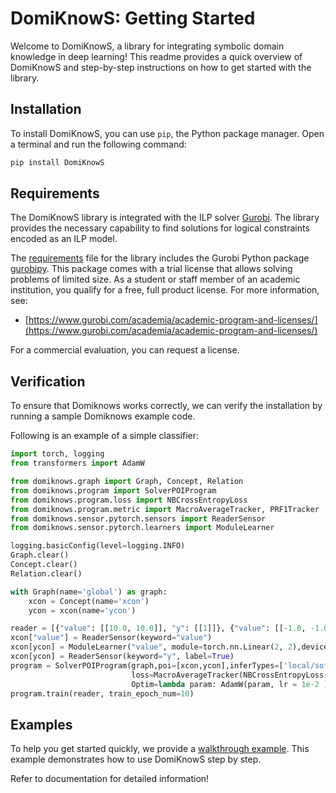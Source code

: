 # DomiKnowS: Getting Started

Welcome to DomiKnowS, a library for integrating symbolic domain knowledge in deep learning! This readme provides a quick overview of DomiKnowS and step-by-step instructions on how to get started with the library.

## Installation

To install DomiKnowS, you can use `pip`, the Python package manager. Open a terminal and run the following command:

```bash
pip install DomiKnowS
```

## Requirements

The DomiKnowS library is integrated with the ILP solver [Gurobi](https://www.gurobi.com/). The library provides the necessary capability to find solutions for logical constraints encoded as an ILP model.

The [requirements](https://github.com/HLR/DomiKnowS/blob/main/requirements.txt) file for the library includes the Gurobi Python package [gurobipy](https://pypi.org/project/gurobipy/).
This package comes with a trial license that allows solving problems of limited size.
As a student or staff member of an academic institution, you qualify for a free, full product license. For more information, see:

- [https://www.gurobi.com/academia/academic-program-and-licenses/](https://www.gurobi.com/academia/academic-program-and-licenses/)

For a commercial evaluation, you can request a license.

## Verification

To ensure that Domiknows works correctly, we can verify the installation by running a sample Domiknows example code.

Following is an example of a simple classifier:

```python
import torch, logging
from transformers import AdamW

from domiknows.graph import Graph, Concept, Relation
from domiknows.program import SolverPOIProgram
from domiknows.program.loss import NBCrossEntropyLoss
from domiknows.program.metric import MacroAverageTracker, PRF1Tracker
from domiknows.sensor.pytorch.sensors import ReaderSensor
from domiknows.sensor.pytorch.learners import ModuleLearner

logging.basicConfig(level=logging.INFO)
Graph.clear()
Concept.clear()
Relation.clear()

with Graph(name='global') as graph:
    xcon = Concept(name='xcon')
    ycon = xcon(name='ycon')

reader = [{"value": [[10.0, 10.0]], "y": [[1]]}, {"value": [[-1.0, -1.0]], "y": [[0]]}, {"value": [[-20.0, -20.0]], "y": [[0]]}]
xcon["value"] = ReaderSensor(keyword="value")
xcon[ycon] = ModuleLearner("value", module=torch.nn.Linear(2, 2),device=torch.device("cpu"))
xcon[ycon] = ReaderSensor(keyword="y", label=True)
program = SolverPOIProgram(graph,poi=[xcon,ycon],inferTypes=['local/softmax'], 
                           loss=MacroAverageTracker(NBCrossEntropyLoss()),
                           Optim=lambda param: AdamW(param, lr = 1e-2 ))
program.train(reader, train_epoch_num=10)
```

## Examples

To help you get started quickly, we provide a [walkthrough example](Walkthrough%20Examples). This example demonstrates how to use DomiKnowS step by step.

Refer to documentation for detailed information!
